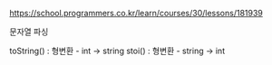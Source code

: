 https://school.programmers.co.kr/learn/courses/30/lessons/181939


문자열 파싱 

toString() : 형변환 - int -> string
stoi() : 형변환 - string -> int